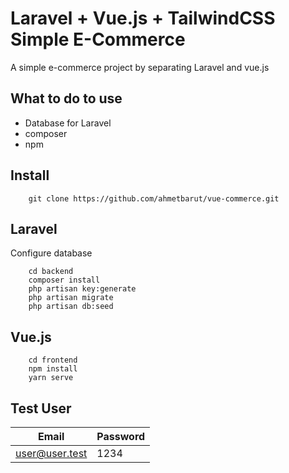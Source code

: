 # Laravel + Vue.js + TailwindCSS Simple E-Commerce

A simple e-commerce project by separating Laravel and vue.js

## What to do to use

- Database for Laravel
- composer
- npm

## Install

```shell
    git clone https://github.com/ahmetbarut/vue-commerce.git
```

## Laravel

Configure database

```shell
    cd backend
    composer install
    php artisan key:generate
    php artisan migrate
    php artisan db:seed
```

## Vue.js

```shell
    cd frontend
    npm install
    yarn serve
```

## Test User

| Email   | Password |
|---------|----------|
| user@user.test | 1234|
